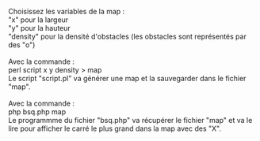 Choisissez les variables de la map :<br/>
"x" pour la largeur<br/>
"y" pour la hauteur<br/>
"density" pour la densité d'obstacles (les obstacles sont représentés par des "o")<br/>
<br/>
Avec la commande :<br/>
perl script x y density > map<br/>
Le script "script.pl" va générer une map et la sauvegarder dans le fichier "map".<br/>
<br/>
Avec la commande :<br/>
php bsq.php map<br/>
Le programmme du fichier "bsq.php" va récupérer le fichier "map" et va le lire pour afficher le carré le plus grand dans la map avec des "X".

